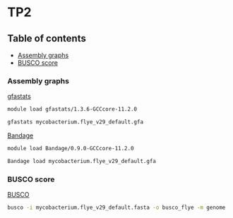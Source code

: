 # TP2

## Table of contents
* [Assembly graphs](#Assembly-graphs)
* [BUSCO score](#BUSCO-score)

### Assembly graphs

[gfastats]()
```sh
module load gfastats/1.3.6-GCCcore-11.2.0
```
```sh
gfastats mycobacterium.flye_v29_default.gfa
```

[Bandage]()
```sh
module load Bandage/0.9.0-GCCcore-11.2.0
```
```sh
Bandage load mycobacterium.flye_v29_default.gfa
```

### BUSCO score

[BUSCO](https://busco.ezlab.org/)
```sh
busco -i mycobacterium.flye_v29_default.fasta -o busco_flye -m genome
```
